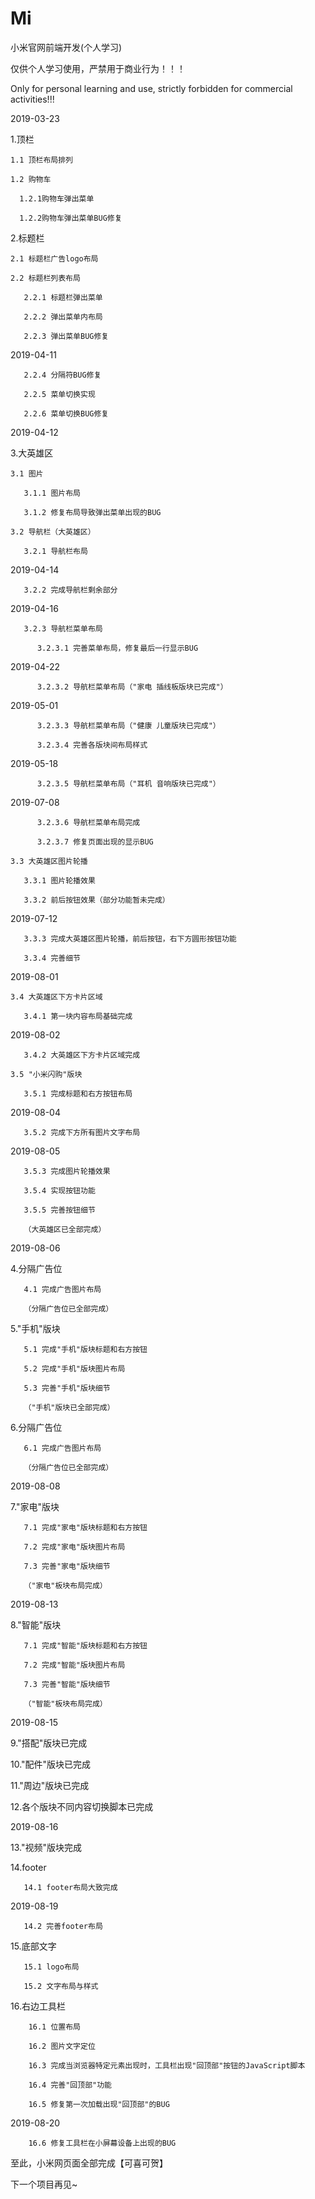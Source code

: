 # Mi
小米官网前端开发(个人学习)

仅供个人学习使用，严禁用于商业行为！！！

Only for personal learning and use, strictly forbidden for commercial activities!!!

2019-03-23

  1.顶栏

    1.1 顶栏布局排列
    
    1.2 购物车

      1.2.1购物车弹出菜单

      1.2.2购物车弹出菜单BUG修复

  2.标题栏

    2.1 标题栏广告logo布局

    2.2 标题栏列表布局

       2.2.1 标题栏弹出菜单

       2.2.2 弹出菜单内布局

       2.2.3 弹出菜单BUG修复

2019-04-11

       2.2.4 分隔符BUG修复
	  
       2.2.5 菜单切换实现
	  
       2.2.6 菜单切换BUG修复

2019-04-12

  3.大英雄区
	
    3.1 图片
	  
	   3.1.1 图片布局
	   
       3.1.2 修复布局导致弹出菜单出现的BUG

    3.2 导航栏（大英雄区）

	   3.2.1 导航栏布局
	   
2019-04-14
	
	   3.2.2 完成导航栏剩余部分
	   
2019-04-16

	   3.2.3 导航栏菜单布局
	   
	      3.2.3.1 完善菜单布局，修复最后一行显示BUG
		  
2019-04-22

	      3.2.3.2 导航栏菜单布局（"家电 插线板版块已完成"）
	   
2019-05-01

	      3.2.3.3 导航栏菜单布局（"健康 儿童版块已完成"）
		  
	      3.2.3.4 完善各版块间布局样式
	   
2019-05-18

	      3.2.3.5 导航栏菜单布局（"耳机 音响版块已完成"）
		  
2019-07-08

	      3.2.3.6 导航栏菜单布局完成
		  
	      3.2.3.7 修复页面出现的显示BUG
		
	3.3 大英雄区图片轮播
	   
	   3.3.1 图片轮播效果
	   
	   3.3.2 前后按钮效果（部分功能暂未完成）
	   
2019-07-12

	   3.3.3 完成大英雄区图片轮播，前后按钮，右下方圆形按钮功能
	   
	   3.3.4 完善细节

2019-08-01

	3.4 大英雄区下方卡片区域
	
	   3.4.1 第一块内容布局基础完成
	   
2019-08-02

	   3.4.2 大英雄区下方卡片区域完成
	   
	3.5 "小米闪购"版块
	
	   3.5.1 完成标题和右方按钮布局
	   
2019-08-04

	   3.5.2 完成下方所有图片文字布局
	   
2019-08-05

	   3.5.3 完成图片轮播效果
	   
	   3.5.4 实现按钮功能
	   
	   3.5.5 完善按钮细节
	   
	   （大英雄区已全部完成）
	   
2019-08-06

  4.分隔广告位
	
	   4.1 完成广告图片布局
	   
	   （分隔广告位已全部完成）
	
  5."手机"版块
  
	   5.1 完成"手机"版块标题和右方按钮
	   
	   5.2 完成"手机"版块图片布局
	   
	   5.3 完善"手机"版块细节
	   
	   （"手机"版块已全部完成）
	   
  6.分隔广告位
	
	   6.1 完成广告图片布局
	   
	   （分隔广告位已全部完成）
	
2019-08-08

  7."家电"版块
	 
	   7.1 完成"家电"版块标题和右方按钮
	   
	   7.2 完成"家电"版块图片布局
	   
	   7.3 完善"家电"版块细节
	   
	   （"家电"板块布局完成）
	   
2019-08-13

  8."智能"版块
  
	   7.1 完成"智能"版块标题和右方按钮
	   
	   7.2 完成"智能"版块图片布局
	   
	   7.3 完善"智能"版块细节
	   
	   （"智能"板块布局完成）
	   
2019-08-15

  9."搭配"版块已完成
  
  10."配件"版块已完成
  
  11."周边"版块已完成
  
  12.各个版块不同内容切换脚本已完成
  
2019-08-16

  13."视频"版块完成
  
  14.footer
  
	   14.1 footer布局大致完成
  
2019-08-19

	   14.2 完善footer布局
	   
  15.底部文字
	   
	   15.1 logo布局
	   
	   15.2 文字布局与样式
	   
  16.右边工具栏
  
		16.1 位置布局
		
		16.2 图片文字定位
		
		16.3 完成当浏览器特定元素出现时，工具栏出现"回顶部"按钮的JavaScript脚本
		
		16.4 完善"回顶部"功能
		
		16.5 修复第一次加载出现"回顶部"的BUG
		
2019-08-20

		16.6 修复工具栏在小屏幕设备上出现的BUG
		
至此，小米网页面全部完成【可喜可贺】

下一个项目再见~